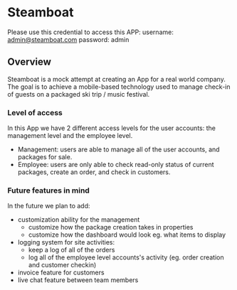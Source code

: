 # Steamboat

Please use this credential to access this APP:
username: admin@steamboat.com
password: admin

## Overview

Steamboat is a mock attempt at creating an App for a real world company. The goal is to achieve a mobile-based technology used to manage check-in of guests on a packaged ski trip / music festival.

### Level of access

In this App we have 2 different access levels for the user accounts: the management level and the employee level.
* Management: users are able to manage all of the user accounts, and packages for sale.
* Employee: users are only able to check read-only status of current packages, create an order, and check in customers.

### Future features in mind

In the future we plan to add:
* customization ability for the management
  * customize how the package creation takes in properties
  * customize how the dashboard would look eg. what items to display
* logging system for site activities:
  * keep a log of all of the orders
  * log all of the employee level accounts's activity (eg. order creation and customer checkin)
* invoice feature for customers
* live chat feature between team members
